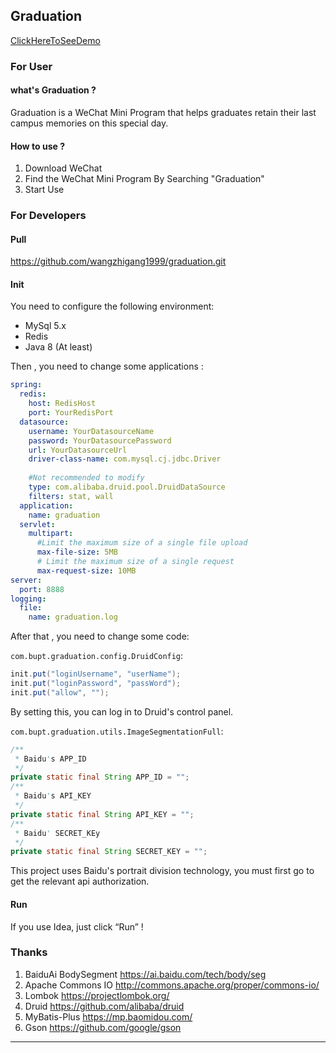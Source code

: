 ## Graduation

[ClickHereToSeeDemo](https://www.bupt.site)

### For User

#### what's Graduation ?

Graduation is a WeChat Mini Program that helps graduates retain their last campus memories on this special day.

#### How to use ?

1. Download WeChat
2. Find the WeChat Mini Program By Searching "Graduation"
3. Start Use

### For Developers

#### Pull

https://github.com/wangzhigang1999/graduation.git

#### Init

You need to configure the following environment:

- MySql 5.x
- Redis
- Java 8 (At least)

Then , you need to change some applications :

```yml
spring:
  redis:
    host: RedisHost
    port: YourRedisPort
  datasource:
    username: YourDatasourceName
    password: YourDatasourcePassword
    url: YourDatasourceUrl
    driver-class-name: com.mysql.cj.jdbc.Driver
    
    #Not recommended to modify
    type: com.alibaba.druid.pool.DruidDataSource
    filters: stat, wall
  application:
    name: graduation
  servlet:
    multipart:
      #Limit the maximum size of a single file upload
      max-file-size: 5MB
      # Limit the maximum size of a single request
      max-request-size: 10MB
server:
  port: 8888
logging:
  file:
    name: graduation.log
```

After that , you need to change some code:



`com.bupt.graduation.config.DruidConfig`:

```java
init.put("loginUsername", "userName");
init.put("loginPassword", "passWord");
init.put("allow", "");
```

By setting this, you can log in to Druid's control panel.



`com.bupt.graduation.utils.ImageSegmentationFull`:

```java 
/**
 * Baidu's APP_ID
 */
private static final String APP_ID = "";
/**
 * Baidu's API_KEY
 */
private static final String API_KEY = "";
/**
 * Baidu' SECRET_KEy
 */
private static final String SECRET_KEY = "";
```

This project uses Baidu's portrait division technology, you must first go to get the relevant api authorization.

#### Run

If you use Idea, just click “Run” !

### Thanks

1. BaiduAi BodySegment    https://ai.baidu.com/tech/body/seg 
2. Apache Commons IO      http://commons.apache.org/proper/commons-io/
3. Lombok                           https://projectlombok.org/
4. Druid                               https://github.com/alibaba/druid
5. MyBatis-Plus                   https://mp.baomidou.com/
6. Gson                                https://github.com/google/gson

---


